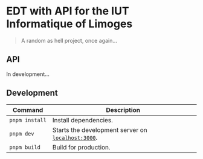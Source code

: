 # EDT with API for the IUT Informatique of Limoges

> A random as hell project, once again...

## API

In development...

## Development

| Command | Description |
| ------- | ----------- |
| `pnpm install` | Install dependencies. |
| `pnpm dev` | Starts the development server on [`localhost:3000`](http://localhost:3000/). |
| `pnpm build` | Build for production. |
